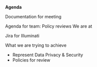 

**Agenda**

Documentation for meeting

Agenda for team:
	Policy reviews
	We are at 
	
Jira for Illuminati

What we are trying to achieve
- Represent Data Privacy & Security
- Policies for review
